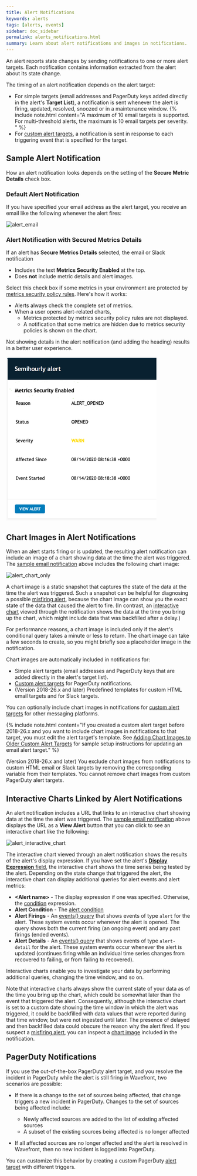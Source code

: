 ```yaml
---
title: Alert Notifications
keywords: alerts
tags: [alerts, events]
sidebar: doc_sidebar
permalink: alerts_notifications.html
summary: Learn about alert notifications and images in notifications.
---
```


An alert reports state changes by sending notifications to one or more alert targets. Each notification contains information extracted from the alert about its state change.

The timing of an alert notification depends on the alert target:

* For simple targets (email addresses and PagerDuty keys added directly in the alert's **Target List**), a notification is sent whenever the alert is firing, updated, resolved, snoozed or in a maintenance window.
  {% include note.html content="A maximum of 10 email targets is supported. For  multi-threshold alerts, the maximum is 10 email targets per severity. " %}
* For [custom alert targets](webhooks_alert_notification.html), a notification is sent in response to each triggering event that is specified for the target.


## Sample Alert Notification

How an alert notification looks depends on the setting of the **Secure Metric Details** check box.

### Default Alert Notification

If you have specified your email address as the alert target, you receive an email like the following whenever the alert fires:

![alert_email](images/alert_email.png)

### Alert Notification with Secured Metrics Details

If an alert has **Secure Metrics Details** selected, the email or Slack notification

* Includes the text **Metrics Security Enabled** at the top.
* Does **not** include metric details and alert images.

Select this check box if some metrics in your environment are protected by [metrics security policy rules](metrics_security.html). Here's how it works:

* Alerts always check the complete set of metrics.
* When a user opens alert-related charts,
  - Metrics protected by metrics security policy rules are not displayed.
  - A notification that some metrics are hidden due to metrics security policies is shown on the chart.

Not showing details in the alert notification (and adding the heading) results in a better user experience.

![alert email screenshot without metrics image](images/alert_email_protected.png)


## Chart Images in Alert Notifications

When an alert starts firing or is updated, the resulting alert notification can include an image of a chart showing data at the time the alert was triggered. The [sample email notification](#sample-alert-notification) above includes the following chart image:

![alert_chart_only](images/alert_chart_only.png)

A chart image is a static snapshot that captures the state of the data at the time the alert was triggered. Such a snapshot can be helpful for diagnosing a possible [misfiring alert](alerts_states_lifecycle.html#did-my-alert-misfire), because the chart image can show you the exact state of the data that caused the alert to fire. (In contrast, an [interactive chart](#interactive-charts-linked-by-alert-notifications) viewed through the notification shows the data at the time you bring up the chart, which might include data that was backfilled after a delay.)

For performance reasons, a chart image is included only if the alert's conditional query takes a minute or less to return. The chart image can take a few seconds to create, so you might briefly see a placeholder image in the notification.

Chart images are automatically included in notifications for:
* Simple alert targets (email addresses and PagerDuty keys that are added directly in the alert's target list).
* [Custom alert targets](webhooks_alert_notification.html) for PagerDuty notifications.
* (Version 2018-26.x and later) Predefined templates for custom HTML email targets and for Slack targets.

You can optionally include chart images in notifications for [custom alert targets](webhooks_alert_notification.html) for other messaging platforms.

{% include note.html content="If you created a custom alert target before 2018-26.x and you want to include chart images in notifications to that target, you must edit the alert target's template.  See [Adding Chart Images to Older Custom Alert Targets](alert_target_customizing.html#adding-chart-images-to-older-custom-alert-targets) for sample setup instructions for updating an email alert target." %}

(Version 2018-26.x and later) You exclude chart images from notifications to custom HTML email or Slack targets by removing the corresponding variable from their templates. You cannot remove chart images from custom PagerDuty alert targets.


## Interactive Charts Linked by Alert Notifications

An alert notification includes a URL that links to an interactive chart showing data at the time the alert was triggered. The [sample email notification](#sample-alert-notification) above displays the URL as a **View Alert** button that you can click to see an interactive chart like the following:

![alert_interactive_chart](images/alert_interactive_chart.png)

The interactive chart viewed through an alert notification shows the results of the alert's display expression. If you have set the alert's [**Display Expression** field](#alert-properties), the interactive chart shows the time series being tested by the alert. Depending on the state change that triggered the alert, the interactive chart can display additional queries for alert events and alert metrics:

* **&lt;Alert name&gt;** - The display expression if one was specified. Otherwise, the [condition](alerts.html#alert-properties) expression.
* **Alert Condition** - The [alert condition](alerts.html#alert-condition)
* **Alert Firings** - An [events() query](events_queries.html) that shows events of type `alert` for the alert. These system events occur whenever the alert is opened. The query shows both the current firing (an ongoing event) and any past firings (ended events).
* **Alert Details** - An [events() query](events_queries.html) that shows events of type `alert-detail` for the alert. These system events occur whenever the alert is updated (continues firing while an individual time series changes from recovered to failing, or from failing to recovered).

Interactive charts enable you to investigate your data by performing additional queries, changing the time window, and so on.

Note that interactive charts always show the current state of your data as of the time you bring up the chart, which could be somewhat later than the event that triggered the alert. Consequently, although the interactive chart is set to a custom date showing the time window in which the alert was triggered, it could be backfilled with data values that were reported during that time window, but were not ingested until later. The presence of delayed and then backfilled data could obscure the reason why the alert fired. If you suspect a [misfiring alert](alerts_states_lifecycle.html#did-my-alert-misfire), you can inspect a [chart image](#chart-images-in-alert-notifications) included in the notification.

## PagerDuty Notifications

If you use the out-of-the-box PagerDuty alert target, and you resolve the incident in PagerDuty while the alert is still firing in Wavefront, two scenarios are possible:

- If there is a change to the set of sources being affected, that change triggers a new incident in PagerDuty. Changes to the set of sources being affected include:

  - Newly affected sources are added to the list of existing affected sources
  - A subset of the existing sources being affected is no longer affected

- If all affected sources are no longer affected and the alert is resolved in Wavefront, then no new incident is logged into PagerDuty.

You can customize this behavior by creating a custom PagerDuty [alert target](webhooks_alert_notification.html) with different triggers.
